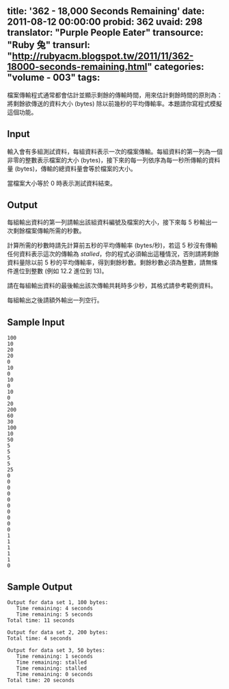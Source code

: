 title: '362 - 18,000 Seconds Remaining'
date: 2011-08-12 00:00:00
probid: 362
uvaid: 298
translator: "Purple People Eater"
transource: "Ruby 兔"
transurl: "http://rubyacm.blogspot.tw/2011/11/362-18000-seconds-remaining.html"
categories: "volume - 003"
tags:
---

檔案傳輸程式通常都會估計並顯示剩餘的傳輸時間，用來估計剩餘時間的原則為：將剩餘欲傳送的資料大小 (bytes) 除以前幾秒的平均傳輸率。本題請你寫程式模擬這個功能。

## Input ##

輸入會有多組測試資料，每組資料表示一次的檔案傳輸。每組資料的第一列為一個非零的整數表示檔案的大小 (bytes)，接下來的每一列依序為每一秒所傳輸的資料量 (bytes)，傳輸的總資料量會等於檔案的大小。

當檔案大小等於 0 時表示測試資料結束。

## Output ##

每組輸出資料的第一列請輸出該組資料編號及檔案的大小，接下來每 5 秒輸出一次剩餘檔案傳輸所需的秒數。

計算所需的秒數時請先計算前五秒的平均傳輸率 (bytes/秒)，若這 5 秒沒有傳輸任何資料表示這次的傳輸為 *stalled*，你的程式必須輸出這種情況，否則請將剩餘資料量除以前 5 秒的平均傳輸率，得到剩餘秒數。剩餘秒數必須為整數，請無條件進位到整數 (例如 12.2 進位到 13)。

請在每組輸出資料的最後輸出該次傳輸共耗時多少秒，其格式請參考範例資料。

每組輸出之後請額外輸出一列空行。

## Sample Input ##

	100
	10
	20
	20
	0
	10
	0
	10
	0
	10
	0
	20
	200
	60
	30
	100
	10
	50
	5
	5
	5
	5
	25
	0
	0
	0
	0
	0
	0
	0
	0
	0
	0
	1
	1
	1
	1
	1
	0

## Sample Output ##

	Output for data set 1, 100 bytes:
	   Time remaining: 4 seconds
	   Time remaining: 5 seconds
	Total time: 11 seconds

	Output for data set 2, 200 bytes:
	Total time: 4 seconds

	Output for data set 3, 50 bytes:
	   Time remaining: 1 seconds
	   Time remaining: stalled
	   Time remaining: stalled
	   Time remaining: 0 seconds
	Total time: 20 seconds
	　